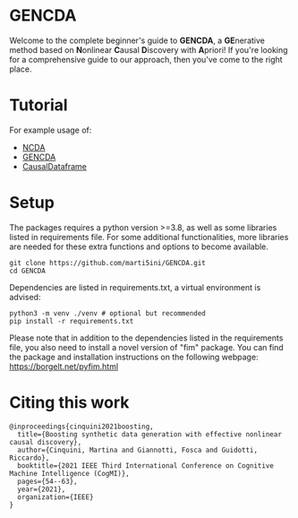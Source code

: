 # GENCDA 

Welcome to the complete beginner's guide to **GENCDA**, a **GE**nerative method based on **N**onlinear **C**ausal **D**iscovery with **A**priori! If you're looking for a comprehensive guide to our approach, then you've come to the right place. 

# Tutorial

For example usage of: 

* [NCDA](https://github.com/marti5ini/GENCDA/blob/master/tutorials/ncda.ipynb)
* [GENCDA](https://github.com/marti5ini/GENCDA/blob/master/tutorials/gencda.ipynb)
* [CausalDataframe](https://github.com/marti5ini/GENCDA/blob/master/tutorials/causalDataframe.ipynb)


# Setup

The packages requires a python version >=3.8, as well as some libraries listed in requirements file. For some additional functionalities, more libraries are needed for these extra functions and options to become available. 

```
git clone https://github.com/marti5ini/GENCDA.git
cd GENCDA
```

Dependencies are listed in requirements.txt, a virtual environment is advised:

```
python3 -m venv ./venv # optional but recommended
pip install -r requirements.txt
```

Please note that in addition to the dependencies listed in the requirements file, you also need to install a novel version of "fim" package. You can find the package and installation instructions on the following webpage: https://borgelt.net/pyfim.html

# Citing this work

```
@inproceedings{cinquini2021boosting,
  title={Boosting synthetic data generation with effective nonlinear causal discovery},
  author={Cinquini, Martina and Giannotti, Fosca and Guidotti, Riccardo},
  booktitle={2021 IEEE Third International Conference on Cognitive Machine Intelligence (CogMI)},
  pages={54--63},
  year={2021},
  organization={IEEE}
}
```



